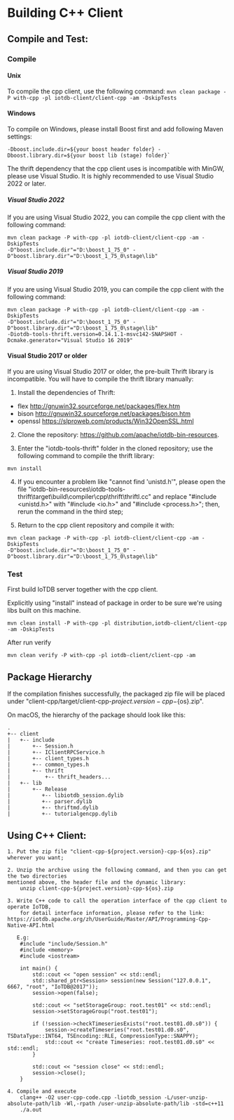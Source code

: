 <!--

    Licensed to the Apache Software Foundation (ASF) under one
    or more contributor license agreements.  See the NOTICE file
    distributed with this work for additional information
    regarding copyright ownership.  The ASF licenses this file
    to you under the Apache License, Version 2.0 (the
    "License"); you may not use this file except in compliance
    with the License.  You may obtain a copy of the License at

        http://www.apache.org/licenses/LICENSE-2.0

    Unless required by applicable law or agreed to in writing,
    software distributed under the License is distributed on an
    "AS IS" BASIS, WITHOUT WARRANTIES OR CONDITIONS OF ANY
    KIND, either express or implied.  See the License for the
    specific language governing permissions and limitations
    under the License.

-->
# Building C++ Client

## Compile and Test:

### Compile

#### Unix
To compile the cpp client, use the following command:
`mvn clean package -P with-cpp -pl iotdb-client/client-cpp -am -DskipTests`

#### Windows
To compile on Windows, please install Boost first and add following Maven
settings:
```
-Dboost.include.dir=${your boost header folder} -Dboost.library.dir=${your boost lib (stage) folder}` 
```

The thrift dependency that the cpp client uses is incompatible with MinGW, please use Visual 
Studio. It is highly recommended to use Visual Studio 2022 or later.

##### Visual Studio 2022
If you are using Visual Studio 2022, you can compile the cpp client with the following command:

```
mvn clean package -P with-cpp -pl iotdb-client/client-cpp -am -DskipTests
-D"boost.include.dir"="D:\boost_1_75_0" -D"boost.library.dir"="D:\boost_1_75_0\stage\lib"
```

##### Visual Studio 2019
If you are using Visual Studio 2019, you can compile the cpp client with the following command:

```
mvn clean package -P with-cpp -pl iotdb-client/client-cpp -am -DskipTests
-D"boost.include.dir"="D:\boost_1_75_0" -D"boost.library.dir"="D:\boost_1_75_0\stage\lib"
-Diotdb-tools-thrift.version=0.14.1.1-msvc142-SNAPSHOT -Dcmake.generator="Visual Studio 16 2019"
```

#### Visual Studio 2017 or older
If you are using Visual Studio 2017 or older, the pre-built Thrift library is incompatible. You 
will have to compile the thrift library manually:

1. Install the dependencies of Thrift:
* flex http://gnuwin32.sourceforge.net/packages/flex.htm
* bison http://gnuwin32.sourceforge.net/packages/bison.htm
* openssl https://slproweb.com/products/Win32OpenSSL.html

2. Clone the repository: https://github.com/apache/iotdb-bin-resources.

3. Enter the "iotdb-tools-thrift" folder in the cloned repository; use the following command to 
   compile the thrift library:

`mvn install`

4. If you encounter a problem like "cannot find 'unistd.h'", please open the file
"iotdb-bin-resources\iotdb-tools-thrift\target\build\compiler\cpp\thrift\thriftl.cc" and replace
"#include <unistd.h>" with "#include <io.h>" and "#include <process.h>"; then, rerun the command 
   in the third step;

5. Return to the cpp client repository and compile it with:

```
mvn clean package -P with-cpp -pl iotdb-client/client-cpp -am -DskipTests
-D"boost.include.dir"="D:\boost_1_75_0" -D"boost.library.dir"="D:\boost_1_75_0\stage\lib"
```


### Test
First build IoTDB server together with the cpp client.

Explicitly using "install" instead of package in order to be sure we're using libs built on this 
machine.

`mvn clean install -P with-cpp -pl distribution,iotdb-client/client-cpp -am -DskipTests`

After run verify

`mvn clean verify -P with-cpp -pl iotdb-client/client-cpp -am`

## Package Hierarchy

If the compilation finishes successfully, the packaged zip file will be placed under
"client-cpp/target/client-cpp-${project.version}-cpp-${os}.zip". 

On macOS, the hierarchy of the package should look like this:
```
.
+-- client
|   +-- include
|       +-- Session.h
|       +-- IClientRPCService.h
|       +-- client_types.h
|       +-- common_types.h
|       +-- thrift
|           +-- thrift_headers...
|   +-- lib
|       +-- Release
|          +-- libiotdb_session.dylib
|          +-- parser.dylib
|          +-- thriftmd.dylib
|          +-- tutorialgencpp.dylib
```

## Using C++ Client:
```
1. Put the zip file "client-cpp-${project.version}-cpp-${os}.zip" wherever you want;

2. Unzip the archive using the following command, and then you can get the two directories 
mentioned above, the header file and the dynamic library:
    unzip client-cpp-${project.version}-cpp-${os}.zip

3. Write C++ code to call the operation interface of the cpp client to operate IoTDB,
    for detail interface information, please refer to the link: https://iotdb.apache.org/zh/UserGuide/Master/API/Programming-Cpp-Native-API.html

   E.g:
    #include "include/Session.h"
    #include <memory>
    #include <iostream>

    int main() {
        std::cout << "open session" << std::endl;
        std::shared_ptr<Session> session(new Session("127.0.0.1", 6667, "root", "IoTDB@2017"));
        session->open(false);

        std::cout << "setStorageGroup: root.test01" << std::endl;
        session->setStorageGroup("root.test01");

        if (!session->checkTimeseriesExists("root.test01.d0.s0")) {
            session->createTimeseries("root.test01.d0.s0", TSDataType::INT64, TSEncoding::RLE, CompressionType::SNAPPY);
            std::cout << "create Timeseries: root.test01.d0.s0" << std::endl;
        }

        std::cout << "session close" << std::endl;
        session->close();
    }

4. Compile and execute
    clang++ -O2 user-cpp-code.cpp -liotdb_session -L/user-unzip-absolute-path/lib -Wl,-rpath /user-unzip-absolute-path/lib -std=c++11
    ./a.out
```
